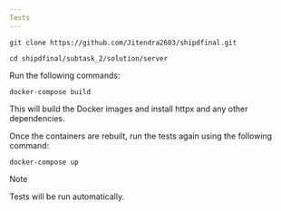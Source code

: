 ```yaml
---
Tests
---
```

```
git clone https://github.com/Jitendra2603/shipdfinal.git
```
```
cd shipdfinal/subtask_2/solution/server
```
Run the following commands:

```
docker-compose build
```
This will build the Docker images and install httpx and any other dependencies.

Once the containers are rebuilt, run the tests again using the following command:

```
docker-compose up
```
> [!Note]
> Tests will be run automatically.
